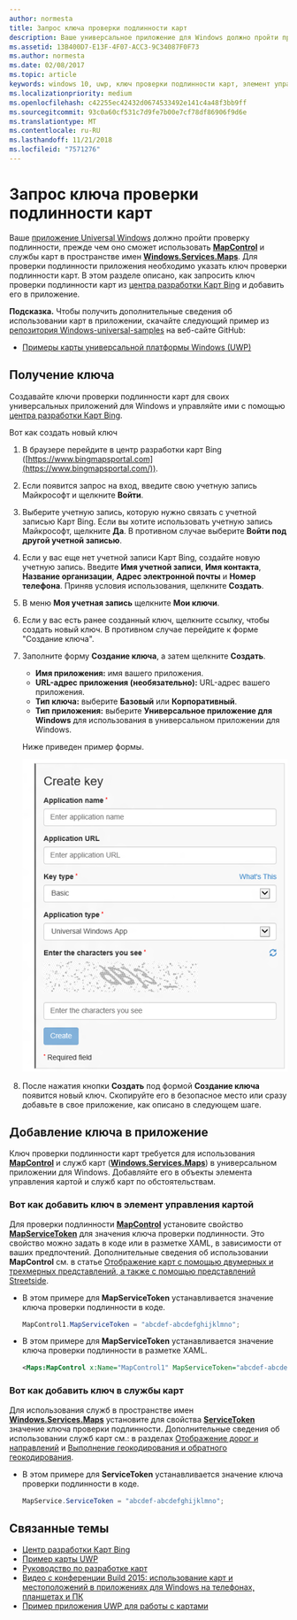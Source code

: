 ```yaml
---
author: normesta
title: Запрос ключа проверки подлинности карт
description: Ваше универсальное приложение для Windows должно пройти проверку подлинности, прежде чем оно сможет использовать MapControl и службы карт в пространстве имен Windows.Services.Maps.
ms.assetid: 13B400D7-E13F-4F07-ACC3-9C34087F0F73
ms.author: normesta
ms.date: 02/08/2017
ms.topic: article
keywords: windows 10, uwp, ключ проверки подлинности карт, элемент управления картой
ms.localizationpriority: medium
ms.openlocfilehash: c42255ec42432d0674533492e141c4a48f3bb9ff
ms.sourcegitcommit: 93c0a60cf531c7d9fe7b00e7cf78df86906f9d6e
ms.translationtype: MT
ms.contentlocale: ru-RU
ms.lasthandoff: 11/21/2018
ms.locfileid: "7571276"
---
```

# <a name="request-a-maps-authentication-key"></a>Запрос ключа проверки подлинности карт




Ваше [приложение Universal Windows](https://msdn.microsoft.com/library/windows/apps/dn894631) должно пройти проверку подлинности, прежде чем оно сможет использовать [**MapControl**](https://msdn.microsoft.com/library/windows/apps/dn637004) и службы карт в пространстве имен [**Windows.Services.Maps**](https://msdn.microsoft.com/library/windows/apps/dn636979). Для проверки подлинности приложения необходимо указать ключ проверки подлинности карт. В этом разделе описано, как запросить ключ проверки подлинности карт из [центра разработки Карт Bing](https://www.bingmapsportal.com/) и добавить его в приложение.

**Подсказка.** Чтобы получить дополнительные сведения об использовании карт в приложении, скачайте следующий пример из [репозитория Windows-universal-samples](http://go.microsoft.com/fwlink/p/?LinkId=619979) на веб-сайте GitHub:

-   [Примеры карты универсальной платформы Windows (UWP)](http://go.microsoft.com/fwlink/p/?LinkId=619977)

## <a name="get-a-key"></a>Получение ключа


Создавайте ключи проверки подлинности карт для своих универсальных приложений для Windows и управляйте ими с помощью [центра разработки Карт Bing](https://www.bingmapsportal.com/).

Вот как создать новый ключ

1.  В браузере перейдите в центр разработки карт Bing ([https://www.bingmapsportal.com](https://www.bingmapsportal.com/)).

2.  Если появится запрос на вход, введите свою учетную запись Майкрософт и щелкните **Войти**.

3.  Выберите учетную запись, которую нужно связать с учетной записью Карт Bing. Если вы хотите использовать учетную запись Майкрософт, щелкните **Да**. В противном случае выберите **Войти под другой учетной записью**.

4.  Если у вас еще нет учетной записи Карт Bing, создайте новую учетную запись. Введите **Имя учетной записи**, **Имя контакта**, **Название организации**, **Адрес электронной почты** и **Номер телефона**. Приняв условия использования, щелкните **Создать**.

5.  В меню **Моя учетная запись** щелкните **Мои ключи**.

6.  Если у вас есть ранее созданный ключ, щелкните ссылку, чтобы создать новый ключ. В противном случае перейдите к форме "Создание ключа".

7.  Заполните форму **Создание ключа**, а затем щелкните **Создать**.

    -   **Имя приложения:** имя вашего приложения.
    -   **URL-адрес приложения (необязательно):** URL-адрес вашего приложения.
    -   **Тип ключа:** выберите **Базовый** или **Корпоративный**.
    -   **Тип приложения:** выберите **Универсальное приложение для Windows** для использования в универсальном приложении для Windows.

    Ниже приведен пример формы.

    ![пример формы создания ключей.](images/createkeydialog.png)

8.  После нажатия кнопки **Создать** под формой **Создание ключа** появится новый ключ. Скопируйте его в безопасное место или сразу добавьте в свое приложение, как описано в следующем шаге.

## <a name="add-the-key-to-your-app"></a>Добавление ключа в приложение


Ключ проверки подлинности карт требуется для использования [**MapControl**](https://msdn.microsoft.com/library/windows/apps/dn637004) и служб карт ([**Windows.Services.Maps**](https://msdn.microsoft.com/library/windows/apps/dn636979)) в универсальном приложении для Windows. Добавляйте его в объекты элемента управления картой и служб карт по обстоятельствам.

### <a name="to-add-the-key-to-a-map-control"></a>Вот как добавить ключ в элемент управления картой

Для проверки подлинности [**MapControl**](https://msdn.microsoft.com/library/windows/apps/dn637004) установите свойство [**MapServiceToken**](https://msdn.microsoft.com/library/windows/apps/dn637036) для значения ключа проверки подлинности. Это свойство можно задать в коде или в разметке XAML, в зависимости от ваших предпочтений. Дополнительные сведения об использовании **MapControl** см. в статье [Отображение карт с помощью двумерных и трехмерных представлений, а также с помощью представлений Streetside](display-maps.md).

-   В этом примере для **MapServiceToken** устанавливается значение ключа проверки подлинности в коде.

    ```cs
    MapControl1.MapServiceToken = "abcdef-abcdefghijklmno";
    ```

-   В этом примере для **MapServiceToken** устанавливается значение ключа проверки подлинности в разметке XAML.

    ```xml
    <Maps:MapControl x:Name="MapControl1" MapServiceToken="abcdef-abcdefghijklmno"/>
    ```

### <a name="to-add-the-key-to-map-services"></a>Вот как добавить ключ в службы карт

Для использования служб в пространстве имен [**Windows.Services.Maps**](https://msdn.microsoft.com/library/windows/apps/dn636979) установите для свойства [**ServiceToken**](https://msdn.microsoft.com/library/windows/apps/dn636977) значение ключа проверки подлинности. Дополнительные сведения об использовании служб карт см.: в разделах [Отображение дорог и направлений](routes-and-directions.md) и [Выполнение геокодирования и обратного геокодирования](geocoding.md).

-   В этом примере для **ServiceToken** устанавливается значение ключа проверки подлинности в коде.

    ```cs
    MapService.ServiceToken = "abcdef-abcdefghijklmno";
    ```

## <a name="related-topics"></a>Связанные темы

* [Центр разработки Карт Bing](https://www.bingmapsportal.com/)
* [Пример карты UWP](http://go.microsoft.com/fwlink/p/?LinkId=619977)
* [Руководство по разработке карт](https://msdn.microsoft.com/library/windows/apps/dn596102)
* [Видео c конференции Build 2015: использование карт и местоположений в приложениях для Windows на телефонах, планшетах и ПК](https://channel9.msdn.com/Events/Build/2015/2-757)
* [Пример приложения UWP для работы с картами](http://go.microsoft.com/fwlink/p/?LinkId=619982)
